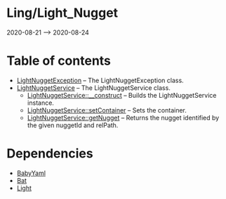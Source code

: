 Ling/Light_Nugget
================
2020-08-21 --> 2020-08-24




Table of contents
===========

- [LightNuggetException](https://github.com/lingtalfi/Light_Nugget/blob/master/doc/api/Ling/Light_Nugget/Exception/LightNuggetException.md) &ndash; The LightNuggetException class.
- [LightNuggetService](https://github.com/lingtalfi/Light_Nugget/blob/master/doc/api/Ling/Light_Nugget/Service/LightNuggetService.md) &ndash; The LightNuggetService class.
    - [LightNuggetService::__construct](https://github.com/lingtalfi/Light_Nugget/blob/master/doc/api/Ling/Light_Nugget/Service/LightNuggetService/__construct.md) &ndash; Builds the LightNuggetService instance.
    - [LightNuggetService::setContainer](https://github.com/lingtalfi/Light_Nugget/blob/master/doc/api/Ling/Light_Nugget/Service/LightNuggetService/setContainer.md) &ndash; Sets the container.
    - [LightNuggetService::getNugget](https://github.com/lingtalfi/Light_Nugget/blob/master/doc/api/Ling/Light_Nugget/Service/LightNuggetService/getNugget.md) &ndash; Returns the nugget identified by the given nuggetId and relPath.


Dependencies
============
- [BabyYaml](https://github.com/lingtalfi/BabyYaml)
- [Bat](https://github.com/lingtalfi/Bat)
- [Light](https://github.com/lingtalfi/Light)


